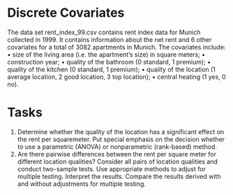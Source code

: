 # Discrete Covariates

The data set rent_index_99.csv contains rent index data for Munich collected in 1999. It contains information about the net rent and 6 other covariates for a total of 3082 apartments in Munich. The covariates include:
 • size of the living area (i.e. the apartment’s size) in square meters;
 • construction year;
 • quality of the bathroom (0 standard, 1 premium);
 • quality of the kitchen (0 standard, 1 premium);
 • quality of the location (1 average location, 2 good location, 3 top location);
 • central heating (1 yes, 0 no).

# Tasks
  1. Determine whether the quality of the location has a significant effect on the rent per squaremeter. Put special emphasis on the decision whether to use a parametric (ANOVA) or nonparametric (rank-based) method.
  2. Are there pairwise differences between the rent per square meter for different location qualities? Consider all pairs of location qualities and conduct two-sample tests. Use appropriate methods to adjust for multiple testing. Interpret the results. Compare the results derived with and without adjustments for multiple testing.
